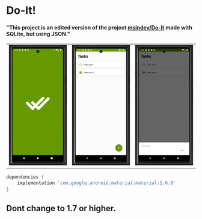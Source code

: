 # Do-It!

#### "This project is an edited version of the project [msindev/Do-It](https://github.com/msindev/Do-It) made with SQLite, but using JSON."


<table>
<tbody>
  <tr>
    <td><img src="images/Splash.png"> </td>
    <td><img src="images/main.png"></td>
    <td><img src="images/AddNewTask.png"> </td>
  </tr>
</tbody>
</table>

```groovy
dependencies {
    implementation 'com.google.android.material:material:1.6.0'
}
```

## Dont change to 1.7 or higher.